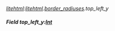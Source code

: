 _[litehtml](../../modules/litehtml/litehtml-module.md):[litehtml](../../modules/litehtml/litehtml-module.md).[border\_radiuses](../../modules/litehtml/litehtml-border_radiuses.md).top\_left\_y_
##### Field top\_left\_y:[Int](../../modules/wonkey/wonkey-types-int.md)
